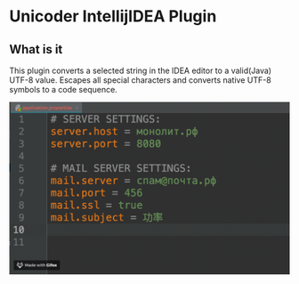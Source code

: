 # Unicoder IntellijIDEA Plugin


## What is it

This plugin converts a selected string in the IDEA editor to a valid(Java) UTF-8 value.
Escapes all special characters and converts native UTF-8 symbols to a code sequence.


![Unicoder live demo](https://raw.githubusercontent.com/antkorwin/unicoder/master/screens/live.gif)
